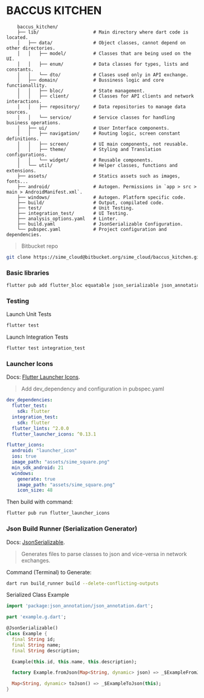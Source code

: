 # BACCUS KITCHEN

```
    baccus_kitchen/ 
    ├── lib/                    # Main directory where dart code is located. 
    │   ├── data/               # Object classes, cannot depend on other directories.
    │   │   ├── model/          # Classes that are being used on the UI.
    │   │   ├── enum/           # Data classes for types, lists and constants.
    │   │   └── dto/            # Clases used only in API exchange.
    │   ├── domain/             # Bussiness logic and core functionallity.
    │   │   ├── bloc/           # State management.
    │   │   ├── client/         # Classes for API clients and network interactions.
    │   │   ├── repository/     # Data repositories to manage data sources.
    │   │   └── service/        # Service classes for handling business operations.
    │   ├── ui/                 # User Interface components.
    │   │   ├── navigation/     # Routing logic, screen constant definitions.
    │   │   ├── screen/         # UI main components, not reusable.
    │   │   ├── theme/          # Styling and Translation configurations.
    │   │   └── widget/         # Reusable components.
    │   └── util/               # Helper classes, functions and extensions.
    ├── assets/                 # Statics assets such as images, fonts...
    ├── android/                # Autogen. Permissions in `app > src > main > AndroidManifest.xml`.
    ├── windows/                # Autogen. Platform specific code.
    ├── build/                  # Output, compilated code.
    ├── test/                   # Unit Testing.
    ├── integration_test/       # UI Testing.
    ├── analysis_options.yaml   # Linter.
    ├── build.yaml              # JsonSerializable Configuration.
    └── pubspec.yaml            # Project configuration and dependencies.
```

> Bitbucket repo
```bash
git clone https://sime_cloud@bitbucket.org/sime_cloud/baccus_kitchen.git
```

### Basic libraries   
```bash  
flutter pub add flutter_bloc equatable json_serializable json_annotation build_runner
```  

### Testing
Launch Unit Tests
```bash  
flutter test
```  
Launch Integration Tests
```bash  
flutter test integration_test
```  

### Launcher Icons

Docs: [Flutter Launcher Icons](https://pub.dev/packages/flutter_launcher_icons).

> Add dev_dependency and configuration in pubspec.yaml

```yaml
dev_dependencies:
  flutter_test:
    sdk: flutter
  integration_test:
    sdk: flutter
  flutter_lints: ^2.0.0
  flutter_launcher_icons: ^0.13.1

flutter_icons:
  android: "launcher_icon"
  ios: true
  image_path: "assets/sime_square.png"
  min_sdk_android: 21
  windows:
    generate: true
    image_path: "assets/sime_square.png"
    icon_size: 48
```
Then build with command:
```bash
flutter pub run flutter_launcher_icons
```

### Json Build Runner (Serialization Generator)

Docs: [JsonSerializable](https://pub.dev/packages/json_serializable).

> Generates files to parse classes to json and vice-versa in network exchanges.

Command (Terminal) to Generate:
```bash
dart run build_runner build --delete-conflicting-outputs
```
Serialized Class Example

```dart
import 'package:json_annotation/json_annotation.dart';

part 'example.g.dart';

@JsonSerializable()
class Example {
  final String id;
  final String name;
  final String description;

  Example(this.id, this.name, this.description);

  factory Example.fromJson(Map<String, dynamic> json) => _$ExampleFromJson(json);

  Map<String, dynamic> toJson() => _$ExampleToJson(this);
}
```